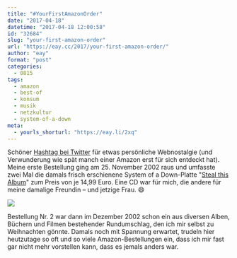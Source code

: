 ```yaml
---
title: "#YourFirstAmazonOrder"
date: "2017-04-18"
datetime: "2017-04-18 12:00:58"
id: "32684"
slug: "your-first-amazon-order"
url: "https://eay.cc/2017/your-first-amazon-order/"
author: "eay"
format: "post"
categories:
  - 0815
tags:
  - amazon
  - best-of
  - konsum
  - musik
  - netzkultur
  - system-of-a-down
meta:
  - yourls_shorturl: "https://eay.li/2xq"
---
```


Schöner [Hashtag bei Twitter](https://twitter.com/hashtag/YourFirstAmazonOrder) für etwas persönliche Webnostalgie (und Verwunderung wie spät manch einer Amazon erst für sich entdeckt hat). Meine erste Bestellung ging am 25. November 2002 raus und umfasste zwei Mal die damals frisch erschienene System of a Down-Platte "[Steal this Album](http://www.amazon.de/exec/obidos/ASIN/B001HZFLVK/eayznet-21)" zum Preis von je 14,99 Euro. Eine CD war für mich, die andere für meine damalige Freundin – und jetzige Frau. 😄

![](https://eay.cc/uploads/2017/first-amazon-order.jpg)

Bestellung Nr. 2 war dann im Dezember 2002 schon ein aus diversen Alben, Büchern und Filmen bestehender Rundumschlag, den ich mir selbst zu Weihnachten gönnte. Damals noch mit Spannung erwartet, trudeln hier heutzutage so oft und so viele Amazon-Bestellungen ein, dass ich mir fast gar nicht mehr vorstellen kann, dass es jemals anders war.
